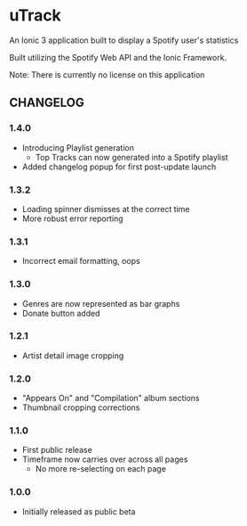 # uTrack
An Ionic 3 application built to display a Spotify user's statistics

Built utilizing the Spotify Web API and the Ionic Framework.

Note: There is currently no license on this application

## CHANGELOG

### 1.4.0
- Introducing Playlist generation
   - Top Tracks can now generated into a Spotify playlist
- Added changelog popup for first post-update launch

### 1.3.2
- Loading spinner dismisses at the correct time
- More robust error reporting

### 1.3.1
- Incorrect email formatting, oops

### 1.3.0
- Genres are now represented as bar graphs
- Donate button added

### 1.2.1
- Artist detail image cropping

### 1.2.0
- "Appears On" and "Compilation" album sections
- Thumbnail cropping corrections

### 1.1.0
- First public release
- Timeframe now carries over across all pages
   - No more re-selecting on each page

### 1.0.0
- Initially released as public beta
